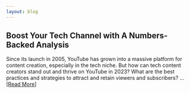 ```yaml
---
layout: blog
---
```

## <span class="title-secondary"></span> Boost Your Tech Channel with A Numbers-Backed Analysis

Since its launch in 2005, YouTube has grown into a massive platform for content creation, especially in the tech niche. But how can tech content creators stand out and thrive on YouTube in 2023? What are the best practices and strategies to attract and retain viewers and subscribers? ... [[Read More](posts/youtube_analysis.md)]